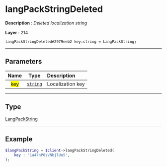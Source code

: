 # langPackStringDeleted

**Description** : *Deleted localization string*

**Layer** : 214

```tl
langPackStringDeleted#2979eeb2 key:string = LangPackString;
```

---

## Parameters

| Name | Type | Description |
| :---: | :---: | :--- |
| <mark>key</mark> | [`string`](type/string) | Localization key |

---

## Type

[LangPackString](type/LangPackString)

---

## Example

```php
$langPackString = $client->langPackStringDeleted(
	key : '1a47nP0sVNbjlUu5',
);
```